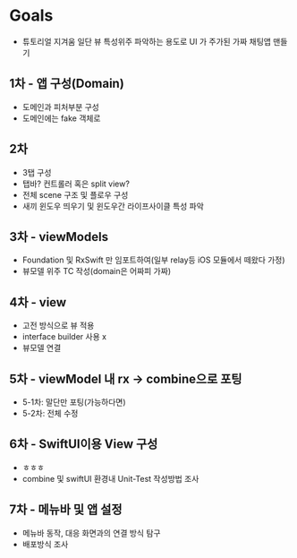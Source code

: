 #  Goals


- 튜토리얼 지겨움 일단 뷰 특성위주 파악하는 용도로 UI 가 주가된 가짜 채팅앱 맨들기

## 1차 - 앱 구성(Domain)
- 도메인과 피처부분 구성
- 도메인에는 fake 객체로 

## 2차
- 3탭 구성
- 탭바? 컨트롤러 혹은 split view?
- 전체 scene 구조 및 플로우 구성
- 새끼 윈도우 띄우기 및 윈도우간 라이프사이클 특성 파악

## 3차 - viewModels
- Foundation 및 RxSwift 만 임포트하여(일부 relay등 iOS 모듈에서 떼왔다 가정)
- 뷰모델 위주 TC 작성(domain은 어짜피 가짜)


## 4차 - view
- 고전 방식으로 뷰 적용
- interface builder 사용 x
- 뷰모델 연결


## 5차 - viewModel 내 rx -> combine으로 포팅
- 5-1차: 말단만 포팅(가능하다면)
- 5-2차: 전체 수정


## 6차 - SwiftUI이용 View 구성
- ㅎㅎㅎ
- combine 및 swiftUI 환경내 Unit-Test 작성방법 조사


## 7차 - 메뉴바 및 앱 설정
- 메뉴바 동작, 대응 화면과의 연결 방식 탐구
- 배포방식 조사
